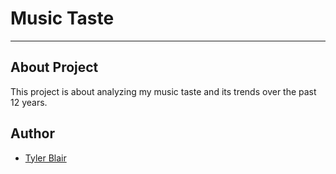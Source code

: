# Music Taste

----
## About Project
This project is about analyzing my music taste and its trends over the past 12 years.

## Author  
 * [Tyler Blair](https://github.com/tblair7)
